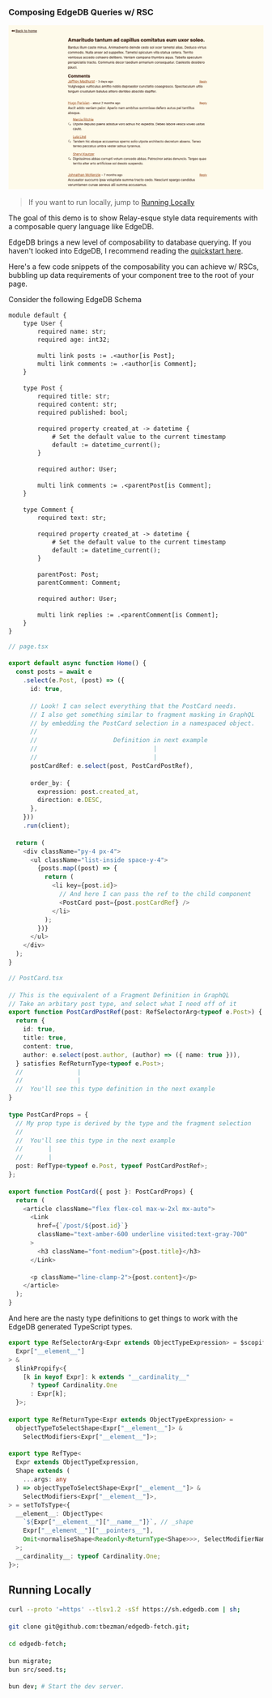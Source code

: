 ### Composing EdgeDB Queries w/ RSC

![Demo](./readme/demo.png)

> If you want to run locally, jump to [Running Locally](#running-locally)

The goal of this demo is to show Relay-esque style data requirements with a composable query language like EdgeDB.

EdgeDB brings a new level of composability to database querying. If you haven't looked into EdgeDB, I recommend reading the [quickstart here](https://www.edgedb.com/docs/intro/quickstart).

Here's a few code snippets of the composability you can achieve w/ RSCs, bubbling up data requirements of your component tree to the root of your page.

Consider the following EdgeDB Schema

```edgeql
module default {
    type User {
        required name: str;
        required age: int32;

        multi link posts := .<author[is Post];
        multi link comments := .<author[is Comment];
    }

    type Post {
        required title: str;
        required content: str;
        required published: bool;

        required property created_at -> datetime {
            # Set the default value to the current timestamp
            default := datetime_current();
        }

        required author: User;

        multi link comments := .<parentPost[is Comment];
    }

    type Comment {
        required text: str;

        required property created_at -> datetime {
            # Set the default value to the current timestamp
            default := datetime_current();
        }

        parentPost: Post;
        parentComment: Comment;

        required author: User;

        multi link replies := .<parentComment[is Comment];
    }
}
```

```typescript
// page.tsx

export default async function Home() {
  const posts = await e
    .select(e.Post, (post) => ({
      id: true,

      // Look! I can select everything that the PostCard needs.
      // I also get something similar to fragment masking in GraphQL
      // by embedding the PostCard selection in a namespaced object.
      //
      //                     Definition in next example
      //                                |
      //                                |
      postCardRef: e.select(post, PostCardPostRef),

      order_by: {
        expression: post.created_at,
        direction: e.DESC,
      },
    }))
    .run(client);

  return (
    <div className="py-4 px-4">
      <ul className="list-inside space-y-4">
        {posts.map((post) => {
          return (
            <li key={post.id}>
              // And here I can pass the ref to the child component
              <PostCard post={post.postCardRef} />
            </li>
          );
        })}
      </ul>
    </div>
  );
}
```

```typescript
// PostCard.tsx

// This is the equivalent of a Fragment Definition in GraphQL
// Take an arbitary post type, and select what I need off of it
export function PostCardPostRef(post: RefSelectorArg<typeof e.Post>) {
  return {
    id: true,
    title: true,
    content: true,
    author: e.select(post.author, (author) => ({ name: true })),
  } satisfies RefReturnType<typeof e.Post>;
  //               |
  //               |
  //  You'll see this type definition in the next example
}

type PostCardProps = {
  // My prop type is derived by the type and the fragment selection
  //
  //  You'll see this type in the next example
  //       |
  //       |
  post: RefType<typeof e.Post, typeof PostCardPostRef>;
};

export function PostCard({ post }: PostCardProps) {
  return (
    <article className="flex flex-col max-w-2xl mx-auto">
      <Link
        href={`/post/${post.id}`}
        className="text-amber-600 underline visited:text-gray-700"
      >
        <h3 className="font-medium">{post.title}</h3>
      </Link>

      <p className="line-clamp-2">{post.content}</p>
    </article>
  );
}

```

And here are the nasty type definitions to get things to work with the EdgeDB generated TypeScript types.

```typescript
export type RefSelectorArg<Expr extends ObjectTypeExpression> = $scopify<
  Expr["__element__"]
> &
  $linkPropify<{
    [k in keyof Expr]: k extends "__cardinality__"
      ? typeof Cardinality.One
      : Expr[k];
  }>;

export type RefReturnType<Expr extends ObjectTypeExpression> =
  objectTypeToSelectShape<Expr["__element__"]> &
    SelectModifiers<Expr["__element__"]>;

export type RefType<
  Expr extends ObjectTypeExpression,
  Shape extends (
    ...args: any
  ) => objectTypeToSelectShape<Expr["__element__"]> &
    SelectModifiers<Expr["__element__"]>,
> = setToTsType<{
  __element__: ObjectType<
    `${Expr["__element__"]["__name__"]}`, // _shape
    Expr["__element__"]["__pointers__"],
    Omit<normaliseShape<Readonly<ReturnType<Shape>>>, SelectModifierNames>
  >;
  __cardinality__: typeof Cardinality.One;
}>;
```

## Running Locally

```bash
curl --proto '=https' --tlsv1.2 -sSf https://sh.edgedb.com | sh;

git clone git@github.com:tbezman/edgedb-fetch.git;

cd edgedb-fetch;

bun migrate;
bun src/seed.ts;

bun dev; # Start the dev server.
```
